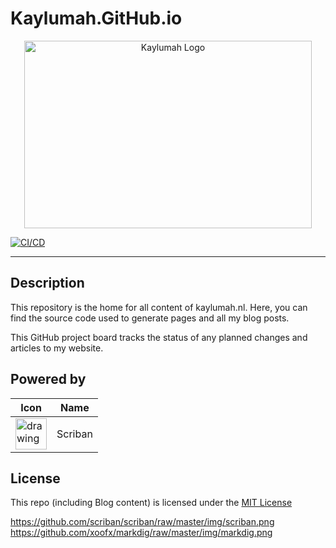 # Kaylumah.GitHub.io

<p align="center">
  <img alt="Kaylumah Logo" width="460" height="300" src="meta/resources/logo.svg">
</p>

[![CI/CD](https://github.com/kaylumah/hosting/actions/workflows/azure-static-web-apps-green-field-0353fee03.yml/badge.svg?branch=main)](https://github.com/kaylumah/hosting/actions/workflows/azure-static-web-apps-green-field-0353fee03.yml)

---

## Description

This repository is the home for all content of kaylumah.nl. Here, you can find the source code used to generate pages and all my blog posts.

This GitHub project board tracks the status of any planned changes and articles to my website.

## Powered by

| Icon | Name |
| - | - |
| <img src="https://github.com/scriban/scriban/raw/master/img/scriban.png" alt="drawing" width="50"/> | Scriban |

## License

This repo (including Blog content) is licensed under the [MIT License](LICENSE)

<!-- https://giscus.app -->
<!-- https://github.com/giscus/giscus/blob/main/ADVANCED-USAGE.md -->

https://github.com/scriban/scriban/raw/master/img/scriban.png
https://github.com/xoofx/markdig/raw/master/img/markdig.png